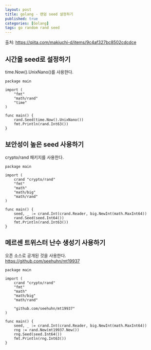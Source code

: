 ```yaml
---
layout: post
title: golang - 랜덤 seed 설정하기
published: true
categories: [Golang]
tags: go random rand seed
---
```

출처: https://qiita.com/makiuchi-d/items/9c4af327bc8502cdcdce
  
  
## 시간을 seed로 설정하기
time.Now().UnixNano()를 사용한다.  
  
```
package main

import (
    "fmt"
    "math/rand"
    "time"
)

func main() {
    rand.Seed(time.Now().UnixNano())
    fmt.Println(rand.Int63())
}
```
  
  
  
## 보안성이 높은 seed 사용하기
crypto/rand 패키지를 사용한다.  
  
```
package main

import (
    crand "crypto/rand"
    "fmt"
    "math"
    "math/big"
    "math/rand"
)

func main() {
    seed, _ := crand.Int(crand.Reader, big.NewInt(math.MaxInt64))
    rand.Seed(seed.Int64())
    fmt.Println(rand.Int63())
}
```
  
  
  
## 메르센 트위스터 난수 생성기 사용하기 
오픈 소스로 공개된 것을 사용한다.  
https://github.com/seehuhn/mt19937  
  
```
package main

import (
    crand "crypto/rand"
    "fmt"
    "math"
    "math/big"
    "math/rand"

    "github.com/seehuhn/mt19937"
)

func main() {
    seed, _ := crand.Int(crand.Reader, big.NewInt(math.MaxInt64))
    rng := rand.New(mt19937.New())
    rng.Seed(seed.Int64())
    fmt.Println(rng.Int63())
}
``` 